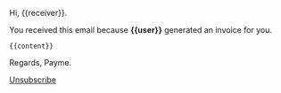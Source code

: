 Hi, {{receiver}}.

You received this email because **{{user}}** generated an invoice for you.

`{{content}}`

Regards, Payme.

[Unsubscribe](http://localhost:3000/unsubsribe/{{invoice_id}}?token={{unsubscribe}})
